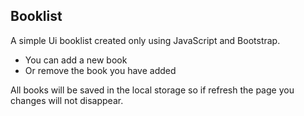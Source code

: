 ## Booklist

A simple Ui booklist created only using JavaScript and Bootstrap.

* You can add a new book
* Or remove the book you have added

All books will be saved in the local storage so if refresh the page you changes will not disappear.
